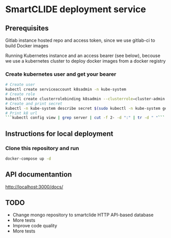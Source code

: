 # SmartCLIDE deployment service
## Prerequisites
Gitlab instance hosted repo and access token, since we use gitlab-ci to build Docker images

Running Kubernetes instance and an access bearer (see below), becouse we use a kubernetes cluster to deploy docker images from a docker registry

### Create kubernetes user and get your bearer
``` bash
# Create user
kubectl create serviceaccount k8sadmin -n kube-system
# Create role 
kubectl create clusterrolebinding k8sadmin --clusterrole=cluster-admin --serviceaccount=kube-system:k8sadmin
# Create and print secret
kubectl -n kube-system describe secret $(sudo kubectl -n kube-system get secret | (grep k8sadmin || echo "$_") | awk '{print $1}') | grep token: | awk '{print $2}'
# Print k8 url
```kubectl config view | grep server | cut -f 2- -d ":" | tr -d " "```
```


## Instructions for local deployment
### Clone this repository and run 
``` bash 
docker-compose up -d 
```

## API documentantion 
[http://localhost:3000/docs/](http://localhost:3000/docs/)

## TODO
- Change mongo repository to smartclide HTTP API-based database
- More tests
- Improve code quality
- More tests